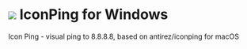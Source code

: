 # ![][logo] IconPing for Windows
[logo]: http://bttfhvitalia.altervista.org/world_icon.png " "
Icon Ping - visual ping to 8.8.8.8, based on antirez/iconping for macOS

